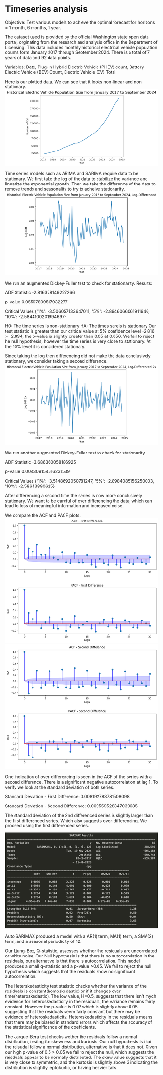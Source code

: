 # Timeseries analysis 

Objective: Test various models to achieve the optimal forecast for horizons = 1 month, 6 months, 1 year.

The dataset used is provided by the official Washington state open data portal, orginating from the research and analysis office in the Department of Licensing. This data includes monthly historical electrical vehicle population counts form January 2017 through September 2024. There is a total of 7 years of data and 92 data points.

Variables: Date, Plug-In Hybrid Electric Vehicle (PHEV) count, Battery Electric Vehicle (BEV) Count, Electric Vehicle (EV) Total

Here is our plotted data. We can see that it looks non-linear and non stationary. 
![Raw Data](Images/plot_raw_data.png)


Time series models such as ARIMA and SARIMA require data to be stationary. We first take the log of the data to stabilize the variance and linearize the exponential growth. Then we take the difference of the data to remove trends and seasonality to try to acheive stationarity.
![Log-First Difference](Images/first_diff.png)

We run an augmented Dickey-Fuller test to check for stationarity.
Results:

ADF Statistic -2.816328149227266

p-value 0.05597899517932277

Critical Values {'1%': -3.506057133647011, '5%': -2.8946066061911946, '10%': -2.5844100201994697}

H0: The time series is non-stationary
HA: The times sereis is stationary
Our test statistic is greater than our critical value at 5% confidence level -2.816 > -2.894, the p-value is slightly creater than 0.05 at 0.056. We fail to reject he null hypothesis, however the time series is very close to stationary. At the 10% level it is considered stationary.

Since taking the log then differencing did not make the data conclusively stationary, we consider taking a second difference.
![Second Difference](Images/second_diff.png)

We run another augmented Dickey-Fuller test to check for stationarity.

ADF Statistic -3.686360058186925

p-value 0.004309154516231539

Critical Values {'1%': -3.5148692050781247, '5%': -2.8984085156250003, '10%': -2.58643890625}

After differencing a second time the series is now more conclusively stationary. We want to be careful of over differencing the data, which can lead to loss of meaningful information and increased noise. 

We compare the ACF and PACF plots.
![ACF/PACF First Difference](Images/first_diff_acfs.png)
![ACF/PACF Second Difference](Images/second_diff_acfs.png)

One indication of over-differencing is seen in the ACF of the series with a second difference. There is a significant negative autocorrelation at lag 1. To verify we look at the standard deviation of both series.

Standard Deviation - First Difference: 0.008192783781508098

Standard Deviation - Second Difference: 0.009559528347039685

The standard deviation of the 2nd differenced series is slightly larger than the first differenced series. Which also suggests over-differencing. 
We proceed using the first differenced series. 

![SARIMAX](Images/SARIMAX-results.png)

Auto SARIMAX produced a model with a AR(1) term, MA(1) term, a SMA(2) term, and a seasonal periodicity of 12. 

Our Ljung-Box, Q-statistic, assesses whether the residuals are uncorrelated or white noise. Our Null hypothesis is that there is no autocorrelation in the residuals, our alternative is that there is autocorrelation. This model produces a small q-statistic and a p-value >0.05. We fail to reject the null hypothesis which suggests that the residuals show no significant autocorrelation. 

The Heterskedasticity test statistic checks whether the variance of the residuals is constant(homoskedastic) or if it changes over time(heteroskedastic). The low value, H=0.5, suggests that there isn't mych evidence for heteroskedasticity in the residuals, the variance remains fairly constant. However the p-value is 0.07 which is slightly above 0.05 suggesting that the residuals seem fairly constant but there may be evidence of heteroskedasticity. Heteroskedasticity in the residuals means that there may be biased in standard errors which affects the accuracy of the statistical significance of the coefficients.

The Jarque-Bera test checks wether the residuals follow a normal distribution, testing for skewness and kurtosis. Our null hypothesis is that the reisudal follow a normal distribution, alternative is that it does not. Given our high p-value of 0.5 > 0.05 we fail to reject the null, which suggests the reisduals appear to be normally distributed. The skew value suggests that it is very close to symmetric, and the kurtosis is slightly above 3 indicating the distribution is slightly leptokurtic, or having heavier tails. 








